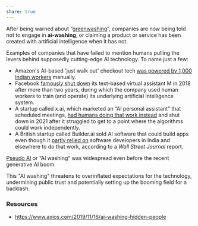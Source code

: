 ```yaml
---
share: true
---
```

After being warned about “[greenwashing](https://en.m.wikipedia.org/wiki/Greenwashing)”, companies are now being told not to engage in **ai-washing**, or claiming a product or service has been created with artificial intelligence when it has not.

Examples of companies that have failed to mention humans pulling the levers behind supposedly cutting-edge AI technology. To name just a few:
- Amazon's AI-based 'just walk out' checkout tech [was powered by 1,000 Indian workers](https://www.bloomberg.com/opinion/articles/2024-04-03/the-humans-behind-amazon-s-just-walk-out-technology-are-all-over-ai) manually.
- Facebook [famously shut down](https://www.theverge.com/2018/1/8/16856654/facebook-m-shutdown-bots-ai) its text-based virtual assistant M in 2018 after more than two years, during which the company used human workers to train (and operate) its underlying artificial intelligence system.
- A startup called x.ai, which marketed an “AI personal assistant” that scheduled meetings, [had humans doing that work instead](https://www.bloomberg.com/news/articles/2016-04-18/the-humans-hiding-behind-the-chatbots) and shut down in 2021 after it struggled to get to a point where the algorithms could work independently.
- A British startup called Builder.ai sold AI software that could build apps even though it [partly relied on](https://www.wsj.com/articles/ai-startup-boom-raises-questions-of-exaggerated-tech-savvy-11565775004) software developers in India and elsewhere to do that work, according to a _Wall Street Journal_ report.

[Pseudo AI](https://www.forbes.com/sites/cognitiveworld/2020/04/04/artificial-or-human-intelligence-companies-faking-ai/) or “AI washing” was widespread even before the recent generative AI boom.

This "AI washing" threatens to overinflated expectations for the technology, undermining public trust and potentially setting up the booming field for a backlash.
### Resources
- https://www.axios.com/2019/11/16/ai-washing-hidden-people

